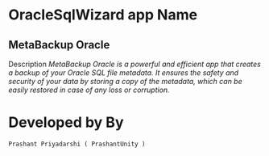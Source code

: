 # OracleSqlWizard app Name

## MetaBackup Oracle 

Description 
*MetaBackup Oracle is a powerful and efficient app 
that creates a backup of your Oracle SQL file metadata. 
It ensures the safety and security of your data by 
storing a copy of the metadata, which can be easily 
restored in case of any loss or corruption.*

# Developed by By 
	Prashant Priyadarshi ( PrashantUnity )
